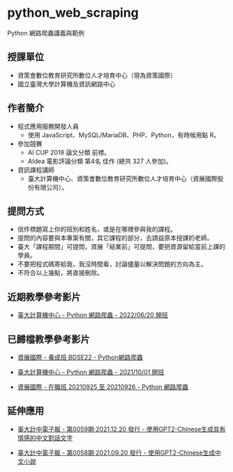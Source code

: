 # python_web_scraping
Python 網路爬蟲講義與範例


## 授課單位
- 資策會數位教育研究所數位人才培育中心（現為資策國際）
- 國立臺灣大學計算機及資訊網路中心   


## 作者簡介
- 程式應用服務開發人員
  - 使用 JavaScript、MySQL/MariaDB、PHP、Python，有時候用點 R。
- 參加競賽
  - AI CUP 2019 論文分類 前標。
  - AIdea 電影評論分類 第4名 佳作 (總共 327 人參加)。
- 資訊課程講師
  - 臺大計算機中心、資策會數位教育研究所數位人才培育中心（資展國際股份有限公司）。


## 提問方式
- 信件標題寫上你的班別和姓名，或是在哪裡參與我的課程。
- 提問的內容要與本專案有關，其它課程的部分，去請益原本授課的老師。
- 臺大「課程期間」可提問，資展「結業前」可提問，要把資源留給當前上課的學員。
- 不要把程式碼寄給我，我沒時間看，討論儘量以解決問題的方向為主。
- 不符合以上幾點，將直接刪除。


## 近期教學參考影片
- [臺大計算機中心 - Python 網路爬蟲 - 2022/06/20 開班](https://www.youtube.com/playlist?list=PLV4FeK54eNbyZ_rvAAkCICYufOtuQZtTI)


## 已歸檔教學參考影片
- [資展國際 - 養成班 BDSE22 - Python網路爬蟲](https://www.youtube.com/playlist?list=PLV4FeK54eNbwOKHOH4aWR95fo0cU4wH3O "Python網路爬蟲")

- [臺大計算機中心 - Python 網路爬蟲 - 2021/10/01 開班](https://www.youtube.com/playlist?list=PLV4FeK54eNby0rK-Xpex6baRXE3DG-leg "Python網路爬蟲")

- [資展國際 - 在職班 20210925 至 20210926 - Python 網路爬蟲](https://www.youtube.com/playlist?list=PLV4FeK54eNbwqSdrLfXitmfb4HhB51yOM "Python網路爬蟲")


## 延伸應用
- [臺大計中電子報 - 第0059期‧2021.12.20 發行 - 使用GPT2-Chinese生成具有情感的中文對話文字](https://www.cc.ntu.edu.tw/chinese/epaper/0059/20211220_5908.html "臺大計中電子報 - 第0059期‧2021.12.20 發行 - 使用GPT2-Chinese生成具有情感的中文對話文字")

- [臺大計中電子報 - 第0058期‧2021.09.20 發行 - 使用GPT2-Chinese生成中文小說](https://www.cc.ntu.edu.tw/chinese/epaper/0058/20210920_5808.html "臺大計中電子報 - 第0058期‧2021.09.20 發行 - 使用GPT2-Chinese生成中文小說")